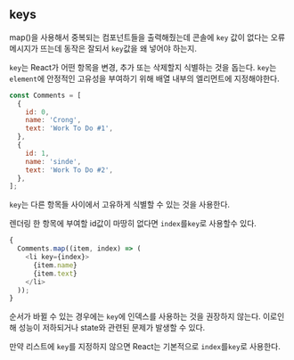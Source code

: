 ## keys

map()을 사용해서 중복되는 컴포넌트들을 출력해줬는데
콘솔에 `key` 값이 없다는 오류 메시지가 뜨는데 동작은 잘되서 `key`값을 왜 넣어야 하는지.

`key`는 React가 어떤 항목을 변경, 추가 또는 삭제할지 식별하는 것을 돕는다. `key`는 `element`에 안정적인 고유성을 부여하기 위해 배열 내부의 엘리먼트에 지정해야한다.

```javascript
const Comments = [
  {
    id: 0,
    name: 'Crong',
    text: 'Work To Do #1',
  },
  {
    id: 1,
    name: 'sinde',
    text: 'Work To Do #2',
  },
];
```

`key`는 다른 항목들 사이에서 고유하게 식별할 수 있는 것을 사용한다.

렌더링 한 항목에 부여할 id값이 마땅히 없다면 `index`를`key`로 사용할수 있다.

```javascript
{
  Comments.map((item, index) => (
    <li key={index}>
      {item.name}
      {item.text}
    </li>
  ));
}
```

순서가 바뀔 수 있는 경우에는 `key`에 인덱스를 사용하는 것을 권장하지 않는다. 이로인해 성능이 저하되거나 state와 관련된 문제가 발생할 수 있다.

만약 리스트에 `key`를 지정하지 않으면 React는 기본적으로 `index`를`key`로 사용한다.
